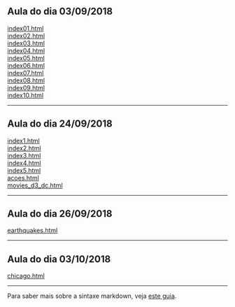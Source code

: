 ## Aula do dia 03/09/2018

[index01.html](basic/index01.html)<br>
[index02.html](basic/index02.html)<br>
[index03.html](basic/index03.html)<br>
[index04.html](basic/index04.html)<br>
[index05.html](basic/index05.html)<br>
[index06.html](basic/index06.html)<br>
[index07.html](basic/index07.html)<br>
[index08.html](basic/index08.html)<br>
[index09.html](basic/index09.html)<br>
[index10.html](basic/index10.html)<br>

---

## Aula do dia 24/09/2018

[index1.html](d3_crossfilter/index1.html)<br>
[index2.html](d3_crossfilter/index2.html)<br>
[index3.html](d3_crossfilter/index3.html)<br>
[index4.html](d3_crossfilter/index4.html)<br>
[index5.html](d3_crossfilter/index5.html)<br>
[acoes.html](d3_crossfilter/acoes.html)<br>
[movies_d3_dc.html](d3_crossfilter/movies_d3_dc.html)<br>

---
## Aula do dia 26/09/2018

[earthquakes.html](d3_crossfilter_2/earthquakes.html)<br>

---
## Aula do dia 03/10/2018

[chicago.html](d3_crossfilter_chicago/chicago.html)<br>

---

Para saber mais sobre a sintaxe markdown, veja [este guia](https://guides.github.com/features/mastering-markdown/).
